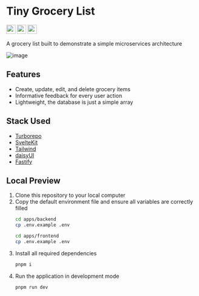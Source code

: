 # Tiny Grocery List
<a href="https://opensource.org/license/mit"><img src="https://img.shields.io/badge/License-MIT-green?style=flat-square" height="24" /></a>
<a href="https://pnpm.io/"><img src="https://img.shields.io/badge/Package-PNPM-orange?style=flat-square" height="24" /></a>
<img src="https://img.shields.io/badge/Module-ECMAScript-yellow?style=flat-square" height="24" />

A grocery list built to demonstrate a simple microservices architecture

![image](https://github.com/user-attachments/assets/5100ff89-d6e8-4f11-88d1-2273120cc051)

## Features
- Create, update, edit, and delete grocery items
- Informative feedback for every user action
- Lightweight, the database is just a simple array

## Stack Used
- [Turborepo](https://turbo.build/)
- [SvelteKit](https://svelte.dev/)
- [Tailwind](https://tailwindcss.com/)
- [daisyUI](https://daisyui.com/)
- [Fastify](https://fastify.dev/)

## Local Preview
1. Clone this repository to your local computer
2. Copy the default environment file and ensure all variables are correctly filled
   ```sh
   cd apps/backend
   cp .env.example .env
   ```
   ```sh
   cd apps/frontend
   cp .env.example .env
   ```
3. Install all required dependencies
   ```sh
   pnpm i
   ```
4. Run the application in development mode
   ```sh
   pnpm run dev
   ```
